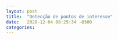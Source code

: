 ```yaml
---
layout: post
title:  "Detecção de pontos de interesse"
date:   2020-12-04 08:25:34 -0300
categories:
---
```

